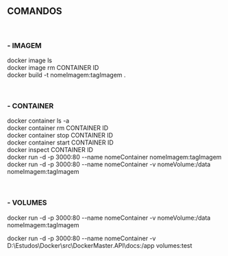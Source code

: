 ## COMANDOS
<br>

### - IMAGEM
docker image ls <br>
docker image rm CONTAINER ID <br>
docker build -t nomeImagem:tagImagem . <br>

<br>

### - CONTAINER
 docker container ls -a <br>
 docker container rm CONTAINER ID <br>
 docker container stop CONTAINER ID <br>
 docker container start CONTAINER ID <br>
 docker inspect CONTAINER ID <br>
 docker run -d -p 3000:80 --name nomeContainer  nomeImagem:tagImagem <br>
 docker run -d -p 3000:80 --name nomeContainer -v nomeVolume:/data nomeImagem:tagImagem <br>

<br>

### - VOLUMES
docker run -d -p 3000:80 --name nomeContainer -v nomeVolume:/data nomeImagem:tagImagem <br> 

docker run -d -p 3000:80 --name nomeContainer -v D:\Estudos\Docker\src\DockerMaster.API\docs\:/app volumes:test <br>
